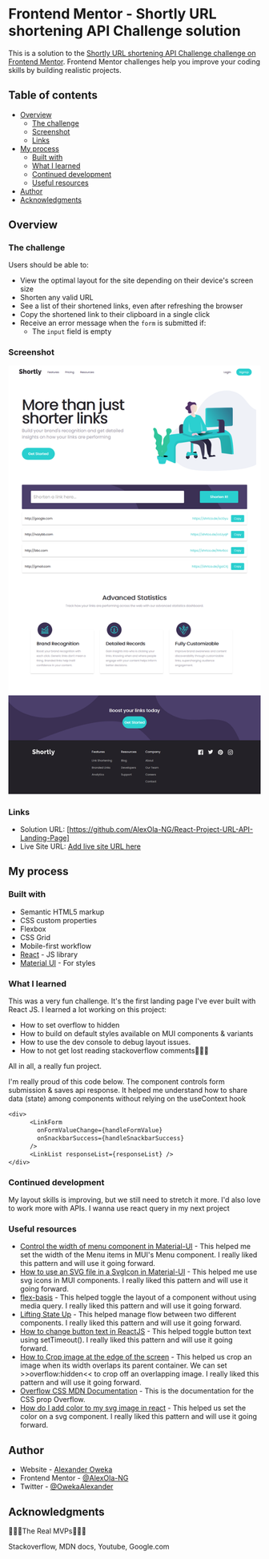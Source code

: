 # Frontend Mentor - Shortly URL shortening API Challenge solution

This is a solution to the
[Shortly URL shortening API Challenge challenge on Frontend Mentor](https://www.frontendmentor.io/challenges/url-shortening-api-landing-page-2ce3ob-G).
Frontend Mentor challenges help you improve your coding skills by building
realistic projects.

## Table of contents

- [Overview](#overview)
  - [The challenge](#the-challenge)
  - [Screenshot](#screenshot)
  - [Links](#links)
- [My process](#my-process)
  - [Built with](#built-with)
  - [What I learned](#what-i-learned)
  - [Continued development](#continued-development)
  - [Useful resources](#useful-resources)
- [Author](#author)
- [Acknowledgments](#acknowledgments)

## Overview

### The challenge

Users should be able to:

- View the optimal layout for the site depending on their device's screen size
- Shorten any valid URL
- See a list of their shortened links, even after refreshing the browser
- Copy the shortened link to their clipboard in a single click
- Receive an error message when the `form` is submitted if:
  - The `input` field is empty

### Screenshot

![](./Screenshot_2022-10-06%20React%20App.png)

### Links

- Solution URL: [https://github.com/AlexOla-NG/React-Project-URL-API-Landing-Page]
- Live Site URL: [Add live site URL here](https://your-live-site-url.com)

## My process

### Built with

- Semantic HTML5 markup
- CSS custom properties
- Flexbox
- CSS Grid
- Mobile-first workflow
- [React](https://reactjs.org/) - JS library
- [Material UI](https://mui.com/) - For styles

### What I learned

This was a very fun challenge. It's the first landing page I've ever built with React JS.
I learned a lot working on this project:

- How to set overflow to hidden
- How to build on default styles available on MUI components & variants
- How to use the dev console to debug layout issues.
- How to not get lost reading stackoverflow comments👀👀👀

All in all, a really fun project.

I'm really proud of this code below. The component controls form submission & saves api response.
It helped me understand how to share data (state) among components without relying on the useContext hook

```react js
<div>
      <LinkForm
        onFormValueChange={handleFormValue}
        onSnackbarSuccess={handleSnackbarSuccess}
      />
      <LinkList responseList={responseList} />
</div>
```

### Continued development

My layout skills is improving, but we still need to stretch it more.
I'd also love to work more with APIs. I wanna use react query in my next project

### Useful resources

- [Control the width of menu component in Material-UI](https://stackoverflow.com/a/72311905) -
  This helped me set the width of the Menu items in MUI's Menu component. I
  really liked this pattern and will use it going forward.
- [How to use an SVG file in a SvgIcon in Material-UI](https://stackoverflow.com/a/61419387) -
  This helped me use svg icons in MUI components. I really liked this pattern
  and will use it going forward.
- [flex-basis](https://developer.mozilla.org/en-US/docs/Web/CSS/flex-basis) -
  This helped toggle the layout of a component without using media query. I really liked this pattern and will use it going forward.
- [Lifting State Up](https://reactjs.org/docs/lifting-state-up.html) -
  This helped manage flow between two different components. I really liked this pattern and will use it going forward.
- [How to change button text in ReactJS](https://stackoverflow.com/a/53685236) -
  This helped toggle button text using setTimeout(). I really liked this pattern and will use it going forward.
- [How to Crop image at the edge of the screen](https://stackoverflow.com/a/35702570) -
  This helped us crop an image when its width overlaps its parent container. We can set >>overflow:hidden<< to crop off an overlapping image. I really liked this pattern and will use it going forward.
- [Overflow CSS MDN Documentation](https://developer.mozilla.org/en-US/docs/Web/CSS/overflow) -
  This is the documentation for the CSS prop Overflow.
- [How do I add color to my svg image in react](https://stackoverflow.com/a/62532186) -
  This helped us set the color on a svg component. I really liked this pattern and will use it going forward.

## Author

- Website - [Alexander Oweka](https://github.com/AlexOla-NG/Projects)
- Frontend Mentor -
  [@AlexOla-NG](https://www.frontendmentor.io/profile/AlexOla-NG)
- Twitter - [@OwekaAlexander](https://twitter.com/OwekaAlexander)

## Acknowledgments

🌟✨🌠The Real MVPs🌟✨🌠

Stackoverflow, MDN docs, Youtube, Google.com
